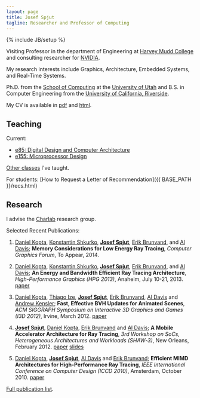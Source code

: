 ```yaml
---
layout: page
title: Josef Spjut
tagline: Researcher and Professor of Computing
---
```

{% include JB/setup %}

Visiting Professor in the department of Engineering at [Harvey
Mudd College][HMC] and consulting researcher for [NVIDIA][].

My research interests include Graphics, Architecture, Embedded
Systems, and Real-Time Systems. 

Ph.D. from the [School of Computing][SoC] at the [University of
Utah][UofU] and B.S. in Computer Engineering from the
[University of California, Riverside][UCR].

   [HMC]: http://hmc.edu
   [NVIDIA]: http://research.nvidia.com
   [SoC]: http://www.cs.utah.edu
   [UofU]: http://www.utah.edu
   [UCR]: http://ucr.edu

My CV is available in [pdf](files/cv.pdf) and [html](cv.html).

## Teaching

Current: 

* [e85: Digital Design and Computer Architecture](http://pages.hmc.edu/jspjut/class/f2014/e85)
* [e155: Microprocessor Design](http://pages.hmc.edu/jspjut/class/f2014/e155)

[Other classes](teaching.html) I've taught.

For students: [How to Request a Letter of Recommendation]({{ BASE_PATH }}/recs.html)

## Research

I advise the [Charlab](http://charlab.github.io/) research group.

Selected Recent Publications:

1. [Daniel Kopta][dk], [Konstantin Shkurko][ks], **[Josef Spjut][jbs]**,
[Erik Brunvand][elb], and [Al Davis][ald];
**Memory Considerations for Low Energy Ray Tracing**,
*Computer Graphics Forum*, To Appear, 2014.
1. [Daniel Kopta][dk], [Konstantin Shkurko][ks], **[Josef Spjut][jbs]**,
[Erik Brunvand][elb], and [Al Davis][ald];
**An Energy and Bandwidth Efficient Ray Tracing Architecture**,
*High-Performance Graphics (HPG 2013)*, Anaheim, July 10-21, 2013.
[paper](http://www.cs.utah.edu/~dkopta/papers/hwrt_hpg13.pdf)
1. [Daniel Kopta][dk], [Thiago Ize][ti], **[Josef Spjut][jbs]**, [Erik
  Brunvand][elb], [Al Davis][ald] and [Andrew Kensler][aek];
**Fast, Effective BVH Updates for Animated Scenes**,
*ACM SIGGRAPH Symposium on Interactive 3D Graphics and Games (I3D 2012)*, Irvine, March 2012.
[paper](http://www.cs.utah.edu/~thiago/papers/rotations.pdf)
1. **[Josef Spjut][jbs]**, [Daniel Kopta][dk], [Erik Brunvand][elb] and [Al Davis][ald];
**A Mobile Accelerator Architecture for Ray Tracing**,
*3rd Workshop on SoCs, Heterogeneous Architectures and Workloads (SHAW-3)*, New Orleans, February 2012. 
[paper](http://www.cs.utah.edu/~sjosef/papers/spjut-shaw12-final.pdf)
[slides](http://www.cs.utah.edu/~sjosef/slides/spjut-shaw12-slides.pdf)
1. [Daniel Kopta][dk], **[Josef Spjut][jbs]**, [Al Davis][ald] and [Erik Brunvand][elb];
**Efficient MIMD Architectures for High-Performance Ray Tracing**,
*IEEE International Conference on Computer Design (ICCD 2010)*, Amsterdam, October 2010.
[paper](http://www.cs.utah.edu/~dkopta/papers/hwrt_iccd10.pdf)

   [dk]: http://www.cs.utah.edu/~dkopta
   [ks]: http://www.cs.utah.edu/~kshkurko
   [jbs]: http://www3.hmc.edu/~jspjut
   [elb]: http://www.cs.utah.edu/~elb
   [ald]: http://www.cs.utah.edu/~ald
   [ti]: http://www.cs.utah.edu/~thiago
   [aek]: http://www.cs.utah.edu/~aek
   [dn]: http://david.nellans.org
   [shp]: http://www.cs.utah.edu/~pugsley
   [rb]: http://www.cs.utah.edu/~rajeev
   [sk]: http://vis.caltech.edu/~skellis
   [nc]: http://www.cs.utah.edu/~nil
   [sb]: http://graphics.stanford.edu/~boulos/research.htm
   [sp]: http://www.cs.utah.edu/~sparker

[Full publication list](research.html).
